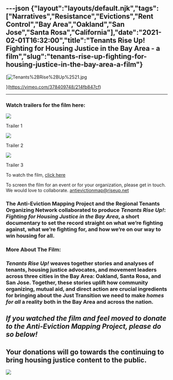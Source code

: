 ---json
{"layout":"layouts/default.njk","tags":["Narratives","Resistance","Evictions","Rent Control","Bay Area","Oakland","San Jose","Santa Rosa","California"],"date":"2021-02-01T16:32:00","title":"Tenants Rise Up! Fighting for Housing Justice in the Bay Area - a film","slug":"tenants-rise-up-fighting-for-housing-justice-in-the-bay-area-a-film"}
---

[![Tenants%2BRise%2BUp%2521.jpg](https://images.squarespace-cdn.com/content/v1/52b7d7a6e4b0b3e376ac8ea2/1612246255350-P7TV0GRBP46PNT7D46AN/ke17ZwdGBToddI8pDm48kNvT88LknE-K9M4pGNO0Iqd7gQa3H78H3Y0txjaiv_0fDoOvxcdMmMKkDsyUqMSsMWxHk725yiiHCCLfrh8O1z5QPOohDIaIeljMHgDF5CVlOqpeNLcJ80NK65_fV7S1USOFn4xF8vTWDNAUBm5ducQhX-V3oVjSmr829Rco4W2Uo49ZdOtO_QXox0_W7i2zEA/Tenants%252BRise%252BUp%252521.jpg)

](https://vimeo.com/378409748/214fb847cf)

* * *

### Watch trailers for the film here:

![](https://images.squarespace-cdn.com/content/v1/52b7d7a6e4b0b3e376ac8ea2/1610401421562-LOLSIRKIP7TPB95624KT/ke17ZwdGBToddI8pDm48kLl76CqolYQpYCK1tQUkpCVZw-zPPgdn4jUwVcJE1ZvWQUxwkmyExglNqGp0IvTJZUJFbgE-7XRK3dMEBRBhUpzq3NVIIp6jYqnwxy-xF8aVXRy_AJKc5toB5m-gAPM7p7ivWsEabuWKGrHqsHOeNt4/image-asset.jpeg)

Trailer 1

![](https://images.squarespace-cdn.com/content/v1/52b7d7a6e4b0b3e376ac8ea2/1610401260695-FWYYALKDT99UVP7A5145/ke17ZwdGBToddI8pDm48kLl76CqolYQpYCK1tQUkpCVZw-zPPgdn4jUwVcJE1ZvWQUxwkmyExglNqGp0IvTJZUJFbgE-7XRK3dMEBRBhUpzq3NVIIp6jYqnwxy-xF8aVXRy_AJKc5toB5m-gAPM7p7ivWsEabuWKGrHqsHOeNt4/image-asset.jpeg)

Trailer 2

![](https://images.squarespace-cdn.com/content/v1/52b7d7a6e4b0b3e376ac8ea2/1610401474625-4408ZAB59SSXDDSACQD2/ke17ZwdGBToddI8pDm48kLl76CqolYQpYCK1tQUkpCVZw-zPPgdn4jUwVcJE1ZvWQUxwkmyExglNqGp0IvTJZUJFbgE-7XRK3dMEBRBhUpzq3NVIIp6jYqnwxy-xF8aVXRy_AJKc5toB5m-gAPM7p7ivWsEabuWKGrHqsHOeNt4/image-asset.jpeg)

Trailer 3

To watch the film, [click here](https://vimeo.com/378409748/214fb847cf)

To screen the film for an event or for your organization, please get in touch. We would love to collaborate. antievictionmap@riseup.net

###   

  

### The Anti-Eviction Mapping Project and the Regional Tenants Organizing Network collaborated to produce **_Tenants Rise Up!_: _Fighting for Housing Justice in the Bay Area_,** a short documentary to set the record straight on what we’re fighting against, what we’re fighting for, and how we’re on our way to win housing for all.  
  
  

  

### **More About The Film:**

### **_Tenants Rise Up!_** weaves together stories and analyses of tenants, housing justice advocates, and movement leaders across three cities in the Bay Area: Oakland, Santa Rosa, and San Jose. Together, these stories uplift how community organizing, mutual aid, and direct action are crucial ingredients for bringing about the Just Transition we need to make _homes for all_ a reality both in the Bay Area and across the nation.

_If you watched the film and feel moved to donate to the Anti-Eviction Mapping Project, please do so below!_
------------------------------------------------------------------------------------------------------------

Your donations will go towards the continuing to bring housing justice content to the public.
---------------------------------------------------------------------------------------------

   ![](https://www.paypal.com/en_US/i/scr/pixel.gif)